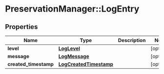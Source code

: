 # PreservationManager::LogEntry

## Properties
Name | Type | Description | Notes
------------ | ------------- | ------------- | -------------
**level** | [**LogLevel**](LogLevel.md) |  | [optional] 
**message** | [**LogMessage**](LogMessage.md) |  | [optional] 
**created_timestamp** | [**LogCreatedTimestamp**](LogCreatedTimestamp.md) |  | [optional] 

